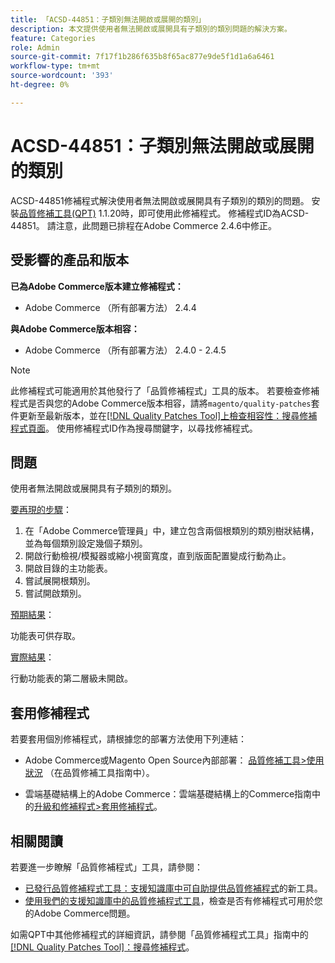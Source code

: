 ```yaml
---
title: 「ACSD-44851：子類別無法開啟或展開的類別」
description: 本文提供使用者無法開啟或展開具有子類別的類別問題的解決方案。
feature: Categories
role: Admin
source-git-commit: 7f17f1b286f635b8f65ac877e9de5f1d1a6a6461
workflow-type: tm+mt
source-wordcount: '393'
ht-degree: 0%

---
```


# ACSD-44851：子類別無法開啟或展開的類別

ACSD-44851修補程式解決使用者無法開啟或展開具有子類別的類別的問題。 安裝[品質修補工具(QPT)](https://experienceleague.adobe.com/en/docs/commerce-knowledge-base/kb/announcements/commerce-announcements/magento-quality-patches-released-new-tool-to-self-serve-quality-patches) 1.1.20時，即可使用此修補程式。 修補程式ID為ACSD-44851。 請注意，此問題已排程在Adobe Commerce 2.4.6中修正。

## 受影響的產品和版本

**已為Adobe Commerce版本建立修補程式：**

* Adobe Commerce （所有部署方法） 2.4.4

**與Adobe Commerce版本相容：**

* Adobe Commerce （所有部署方法） 2.4.0 - 2.4.5

>[!NOTE]
>
>此修補程式可能適用於其他發行了「品質修補程式」工具的版本。 若要檢查修補程式是否與您的Adobe Commerce版本相容，請將`magento/quality-patches`套件更新至最新版本，並在[[!DNL Quality Patches Tool]上檢查相容性：搜尋修補程式頁面](https://experienceleague.adobe.com/tools/commerce-quality-patches/index.html)。 使用修補程式ID作為搜尋關鍵字，以尋找修補程式。

## 問題

使用者無法開啟或展開具有子類別的類別。

<u>要再現的步驟</u>：

1. 在「Adobe Commerce管理員」中，建立包含兩個根類別的類別樹狀結構，並為每個類別設定幾個子類別。
1. 開啟行動檢視/模擬器或縮小視窗寬度，直到版面配置變成行動為止。
1. 開啟目錄的主功能表。
1. 嘗試展開根類別。
1. 嘗試開啟類別。

<u>預期結果</u>：

功能表可供存取。

<u>實際結果</u>：

行動功能表的第二層級未開啟。

## 套用修補程式

若要套用個別修補程式，請根據您的部署方法使用下列連結：

* Adobe Commerce或Magento Open Source內部部署： [品質修補工具>使用狀況](https://experienceleague.adobe.com/docs/commerce-operations/tools/quality-patches-tool/usage.html) （在品質修補工具指南中）。

* 雲端基礎結構上的Adobe Commerce：雲端基礎結構上的Commerce指南中的[升級和修補程式>套用修補程式](https://experienceleague.adobe.com/docs/commerce-cloud-service/user-guide/develop/upgrade/apply-patches.html)。

## 相關閱讀

若要進一步瞭解「品質修補程式」工具，請參閱：

* [已發行品質修補程式工具：支援知識庫中可自助提供品質修補程式](https://experienceleague.adobe.com/en/docs/commerce-knowledge-base/kb/announcements/commerce-announcements/magento-quality-patches-released-new-tool-to-self-serve-quality-patches)的新工具。
* [使用我們的支援知識庫中的品質修補程式工具](https://experienceleague.adobe.com/docs/commerce-knowledge-base/kb/support-tools/patches/check-patch-for-magento-issue-with-magento-quality-patches.html)，檢查是否有修補程式可用於您的Adobe Commerce問題。

如需QPT中其他修補程式的詳細資訊，請參閱「品質修補程式工具」指南中的[[!DNL Quality Patches Tool]：搜尋修補程式](https://experienceleague.adobe.com/tools/commerce-quality-patches/index.html)。
